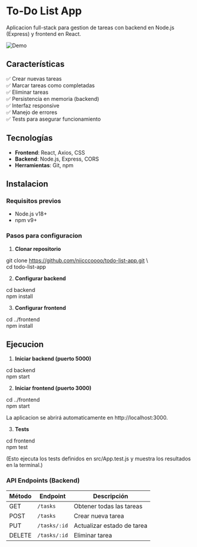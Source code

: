 # To-Do List App

Aplicacion full-stack para gestion de tareas con backend en Node.js (Express) y frontend en React.

![Demo](https://i.imgur.com/S2NLZXW.png) 

## Características

✅ Crear nuevas tareas  
✅ Marcar tareas como completadas  
✅ Eliminar tareas  
✅ Persistencia en memoria (backend)  
✅ Interfaz responsive  
✅ Manejo de errores\
✅ Tests para asegurar funcionamiento

## Tecnologías

- **Frontend**: React, Axios, CSS  
- **Backend**: Node.js, Express, CORS  
- **Herramientas**: Git, npm

## Instalacion

### Requisitos previos
- Node.js v18+
- npm v9+

### Pasos para configuracion

1. **Clonar repositorio**

git clone https://github.com/niicccoooo/todo-list-app.git \  
cd todo-list-app

2. **Configurar backend**

cd backend\
npm install

3. **Configurar frontend**

cd ../frontend\
npm install

## Ejecucion

1. **Iniciar backend (puerto 5000)**

cd backend\
npm start

2. **Iniciar frontend (puerto 3000)**

cd ../frontend\
npm start

La aplicacion se abrirá automaticamente en http://localhost:3000.

3. **Tests**

cd frontend\
npm test

(Esto ejecuta los tests definidos en src/App.test.js y muestra los resultados en la terminal.)


### **API Endpoints (Backend)**

| Método | Endpoint         | Descripción                   |
|--------|------------------|-------------------------------|
| GET    | `/tasks`         | Obtener todas las tareas      |
| POST   | `/tasks`         | Crear nueva tarea             |
| PUT    | `/tasks/:id`     | Actualizar estado de tarea    |
| DELETE | `/tasks/:id`     | Eliminar tarea                |